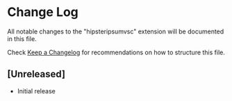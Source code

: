 # Change Log

All notable changes to the "hipsteripsumvsc" extension will be documented in this file.

Check [Keep a Changelog](http://keepachangelog.com/) for recommendations on how to structure this file.

## [Unreleased]

- Initial release